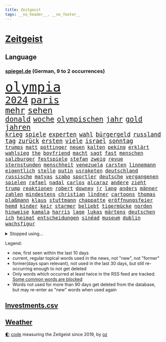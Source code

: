 ```yaml
---
title: Zeitgeist
tags: __no_header__, __no_footer__
---
```


# [Zeitgeist](https://oliz.io/zeitgeist/)

## Language

<h3><a href="https://www.spiegel.de" target="_blank">spiegel.de</a> (German, 9 to 2 occurrences)</h3>
<p style="font-family:monospace">
<span style="font-size:32pt"><a href="news_links.html#olympia" class="current">olympia</a></span>
<br>
<span style="font-size:23pt"><a href="news_links.html#2024" class="current">2024</a></span>
<span style="font-size:23pt"><a href="news_links.html#paris" class="current">paris</a></span>
<br>
<span style="font-size:20pt"><a href="news_links.html#mehr" class="current">mehr</a></span>
<span style="font-size:20pt"><a href="news_links.html#sehen" class="current">sehen</a></span>
<br>
<span style="font-size:17pt"><a href="news_links.html#donald" class="current">donald</a></span>
<span style="font-size:17pt"><a href="news_links.html#woche" class="current">woche</a></span>
<span style="font-size:17pt"><a href="news_links.html#olympischen" class="current">olympischen</a></span>
<span style="font-size:17pt"><a href="news_links.html#jahr" class="current">jahr</a></span>
<span style="font-size:17pt"><a href="news_links.html#gold" class="current">gold</a></span>
<span style="font-size:17pt"><a href="news_links.html#jahren" class="current">jahren</a></span>
<br>
<span style="font-size:14pt"><a href="news_links.html#krieg" class="current">krieg</a></span>
<span style="font-size:14pt"><a href="news_links.html#spiele" class="current">spiele</a></span>
<span style="font-size:14pt"><a href="news_links.html#experten" class="current">experten</a></span>
<span style="font-size:14pt"><a href="news_links.html#wahl" class="current">wahl</a></span>
<span style="font-size:14pt"><a href="news_links.html#bürgergeld" class="current">bürgergeld</a></span>
<span style="font-size:14pt"><a href="news_links.html#russland" class="current">russland</a></span>
<span style="font-size:14pt"><a href="news_links.html#tag" class="current">tag</a></span>
<span style="font-size:14pt"><a href="news_links.html#zurück" class="current">zurück</a></span>
<span style="font-size:14pt"><a href="news_links.html#ersten" class="current">ersten</a></span>
<span style="font-size:14pt"><a href="news_links.html#viele" class="current">viele</a></span>
<span style="font-size:14pt"><a href="news_links.html#israel" class="current">israel</a></span>
<span style="font-size:14pt"><a href="news_links.html#sonntag" class="current">sonntag</a></span>
<br>
<span style="font-size:12pt"><a href="news_links.html#trumps" class="current">trumps</a></span>
<span style="font-size:12pt"><a href="news_links.html#matt" class="new">matt</a></span>
<span style="font-size:12pt"><a href="news_links.html#pottinger" class="new">pottinger</a></span>
<span style="font-size:12pt"><a href="news_links.html#neuen" class="current">neuen</a></span>
<span style="font-size:12pt"><a href="news_links.html#kalten" class="current">kalten</a></span>
<span style="font-size:12pt"><a href="news_links.html#peking" class="current">peking</a></span>
<span style="font-size:12pt"><a href="news_links.html#erklärt" class="current">erklärt</a></span>
<span style="font-size:12pt"><a href="news_links.html#wahlsieg" class="current">wahlsieg</a></span>
<span style="font-size:12pt"><a href="news_links.html#the" class="current">the</a></span>
<span style="font-size:12pt"><a href="news_links.html#boyfriend" class="new">boyfriend</a></span>
<span style="font-size:12pt"><a href="news_links.html#macht" class="current">macht</a></span>
<span style="font-size:12pt"><a href="news_links.html#sagt" class="current">sagt</a></span>
<span style="font-size:12pt"><a href="news_links.html#fast" class="current">fast</a></span>
<span style="font-size:12pt"><a href="news_links.html#menschen" class="current">menschen</a></span>
<span style="font-size:12pt"><a href="news_links.html#salzburger" class="new">salzburger</a></span>
<span style="font-size:12pt"><a href="news_links.html#festspiele" class="current">festspiele</a></span>
<span style="font-size:12pt"><a href="news_links.html#stefan" class="current">stefan</a></span>
<span style="font-size:12pt"><a href="news_links.html#zweig" class="new">zweig</a></span>
<span style="font-size:12pt"><a href="news_links.html#revue" class="new">revue</a></span>
<span style="font-size:12pt"><a href="news_links.html#sternstunden" class="new">sternstunden</a></span>
<span style="font-size:12pt"><a href="news_links.html#menschheit" class="current">menschheit</a></span>
<span style="font-size:12pt"><a href="news_links.html#venezuela" class="current">venezuela</a></span>
<span style="font-size:12pt"><a href="news_links.html#carsten" class="current">carsten</a></span>
<span style="font-size:12pt"><a href="news_links.html#linnemann" class="current">linnemann</a></span>
<span style="font-size:12pt"><a href="news_links.html#eigentlich" class="current">eigentlich</a></span>
<span style="font-size:12pt"><a href="news_links.html#stelle" class="current">stelle</a></span>
<span style="font-size:12pt"><a href="news_links.html#putin" class="current">putin</a></span>
<span style="font-size:12pt"><a href="news_links.html#usraketen" class="new">usraketen</a></span>
<span style="font-size:12pt"><a href="news_links.html#deutschland" class="current">deutschland</a></span>
<span style="font-size:12pt"><a href="news_links.html#russische" class="current">russische</a></span>
<span style="font-size:12pt"><a href="news_links.html#matyas" class="new">matyas</a></span>
<span style="font-size:12pt"><a href="news_links.html#szabo" class="new">szabo</a></span>
<span style="font-size:12pt"><a href="news_links.html#sportler" class="current">sportler</a></span>
<span style="font-size:12pt"><a href="news_links.html#deutsche" class="current">deutsche</a></span>
<span style="font-size:12pt"><a href="news_links.html#vergangenen" class="current">vergangenen</a></span>
<span style="font-size:12pt"><a href="news_links.html#spielen" class="current">spielen</a></span>
<span style="font-size:12pt"><a href="news_links.html#rafael" class="current">rafael</a></span>
<span style="font-size:12pt"><a href="news_links.html#nadal" class="current">nadal</a></span>
<span style="font-size:12pt"><a href="news_links.html#carlos" class="current">carlos</a></span>
<span style="font-size:12pt"><a href="news_links.html#alcaraz" class="current">alcaraz</a></span>
<span style="font-size:12pt"><a href="news_links.html#andere" class="current">andere</a></span>
<span style="font-size:12pt"><a href="news_links.html#zieht" class="current">zieht</a></span>
<span style="font-size:12pt"><a href="news_links.html#trump" class="current">trump</a></span>
<span style="font-size:12pt"><a href="news_links.html#reaktionen" class="current">reaktionen</a></span>
<span style="font-size:12pt"><a href="news_links.html#robert" class="current">robert</a></span>
<span style="font-size:12pt"><a href="news_links.html#downey" class="new">downey</a></span>
<span style="font-size:12pt"><a href="news_links.html#jr" class="current">jr</a></span>
<span style="font-size:12pt"><a href="news_links.html#lang" class="current">lang</a></span>
<span style="font-size:12pt"><a href="news_links.html#anders" class="current">anders</a></span>
<span style="font-size:12pt"><a href="news_links.html#männer" class="current">männer</a></span>
<span style="font-size:12pt"><a href="news_links.html#zahlen" class="current">zahlen</a></span>
<span style="font-size:12pt"><a href="news_links.html#mindestens" class="current">mindestens</a></span>
<span style="font-size:12pt"><a href="news_links.html#christian" class="current">christian</a></span>
<span style="font-size:12pt"><a href="news_links.html#lindner" class="current">lindner</a></span>
<span style="font-size:12pt"><a href="news_links.html#cartoons" class="current">cartoons</a></span>
<span style="font-size:12pt"><a href="news_links.html#thomas" class="current">thomas</a></span>
<span style="font-size:12pt"><a href="news_links.html#plaßmann" class="current">plaßmann</a></span>
<span style="font-size:12pt"><a href="news_links.html#klaus" class="current">klaus</a></span>
<span style="font-size:12pt"><a href="news_links.html#stuttmann" class="current">stuttmann</a></span>
<span style="font-size:12pt"><a href="news_links.html#chappatte" class="current">chappatte</a></span>
<span style="font-size:12pt"><a href="news_links.html#eröffnungsfeier" class="current">eröffnungsfeier</a></span>
<span style="font-size:12pt"><a href="news_links.html#hemd" class="new">hemd</a></span>
<span style="font-size:12pt"><a href="news_links.html#kinder" class="current">kinder</a></span>
<span style="font-size:12pt"><a href="news_links.html#keir" class="current">keir</a></span>
<span style="font-size:12pt"><a href="news_links.html#starmer" class="current">starmer</a></span>
<span style="font-size:12pt"><a href="news_links.html#beliebt" class="current">beliebt</a></span>
<span style="font-size:12pt"><a href="news_links.html#tigermücke" class="current">tigermücke</a></span>
<span style="font-size:12pt"><a href="news_links.html#norden" class="current">norden</a></span>
<span style="font-size:12pt"><a href="news_links.html#hinweise" class="current">hinweise</a></span>
<span style="font-size:12pt"><a href="news_links.html#kamala" class="current">kamala</a></span>
<span style="font-size:12pt"><a href="news_links.html#harris" class="current">harris</a></span>
<span style="font-size:12pt"><a href="news_links.html#lage" class="current">lage</a></span>
<span style="font-size:12pt"><a href="news_links.html#lukas" class="current">lukas</a></span>
<span style="font-size:12pt"><a href="news_links.html#märtens" class="current">märtens</a></span>
<span style="font-size:12pt"><a href="news_links.html#deutschen" class="current">deutschen</a></span>
<span style="font-size:12pt"><a href="news_links.html#ich" class="current">ich</a></span>
<span style="font-size:12pt"><a href="news_links.html#heimat" class="current">heimat</a></span>
<span style="font-size:12pt"><a href="news_links.html#entscheidungen" class="current">entscheidungen</a></span>
<span style="font-size:12pt"><a href="news_links.html#sinéad" class="new">sinéad</a></span>
<span style="font-size:12pt"><a href="news_links.html#museum" class="current">museum</a></span>
<span style="font-size:12pt"><a href="news_links.html#dublin" class="current">dublin</a></span>
<span style="font-size:12pt"><a href="news_links.html#wachsfigur" class="current">wachsfigur</a></span>
</p>
<details>
<summary>Stopped using...</summary>
<p class="former" style="font-size:12pt">
cdupolitiker(1375) entschuldigt(1375) gefordert(1375) elfmeter(1374) entdeckte(1374) liste(1374) verhältnis(1374) funktionieren(1373) gründer(1373) hacker(1373) kassiert(1373) arsenal(1372) gewissen(1372) geändert(1372) steigende(1372) villa(1372) wechseln(1372) 2017(1371) coronakrise(1371) kritisierte(1371) landkreis(1371) respekt(1371) räumen(1371) strafen(1371) eng(1370) gemeldet(1370) radikal(1370) raum(1370) vergeblich(1370) verlängerung(1370) angeblichen(1369) mittelmeer(1369) paul(1369) richten(1369) verlierer(1369) vermuten(1369) verurteilte(1369) österreichische(1369) überlebte(1369) energien(1368) hinterher(1368) polens(1368) positionen(1368) schiff(1368) betreiber(1367) geflüchteten(1367) ifoinstitut(1367) leipzig(1367) nahen(1367) übergeben(1367) aufnahmen(1366) bundesländer(1366) kriminellen(1366) seitdem(1366) senat(1366) 33(1365) 37(1365) angekommen(1365) dreimal(1365) eingesetzt(1365) fragt(1365) regt(1365) armut(1364) aufgehoben(1364) beschluss(1364) bitten(1364) dramatisch(1364) freiheit(1364) geburt(1364) litauen(1364) remis(1364) trennung(1363) drastisch(1362) kämpfe(1362) ägypten(1362) wiederholt(1361) außen(1360) system(1360) half(1359) kräftig(1359) oliver(1359) schwierige(1359) frachter(1358) rassistischen(1357) störung(1357) vorstoß(1357) antisemitismus(1356) gekauft(1356) nutzer(1356) affäre(1355) brite(1355) ausgeliefert(1354) gaben(1354) hielten(1354) republik(1354) wachstum(1354) änderungen(1353) handel(1352) landete(1351) auflagen(1350) aufarbeitung(1349) eigenes(1348) enge(1348) beitrag(1344) laufenden(1343) leider(1343) uni(1343) entschuldigung(1339) vorwürfen(1337) pleite(1335) uhaft(1329) afrikas(1328) geblieben(1327) überfordert(1325) gebieten(1321) herausforderungen(1321) armen(1318) plattform(1315) rache(1315) regelmäßig(1298) sachen(1290) estland(1245) zusammenbruch(1234) lediglich(1155) arbeitsmarkt(1144) 38(1140) cup(1094) jinping(1062) gestern(1056) gewohnt(1042) nachmittag(1039) befreiung(1034) hawaii(1034) entlasten(1031) irritiert(1028) offene(1024) dokumentiert(1016) kursieren(1010) abkommen(1002) ampelparteien(984) russisches(983) schülerin(981) euländer(980) fußballs(966) vatikan(965) akw(953) brennt(945) sank(942) möchten(934) öffentlichrechtlichen(934) bundesinnenministerin(925) bat(919) verringern(908) explosionen(900) spaltung(896) ergeben(893) afrikanischen(888) gezwungen(888) lohnen(883) verwaltung(872) samt(867) gelöst(854) künstlerin(840) gefangenschaft(839) günstiger(836) niedersächsischen(835) günstige(828) erlauben(826) durchsuchen(817) klopp(803) unterlag(793) harter(792) verzweiflung(784) debattiert(778) chefs(775) kühnert(773) stockholm(768) ulrich(768) galten(765) sprung(765) gegenwart(758) veröffentlichen(753) unentschieden(750) osnabrück(748) erlegen(733) kämpferisch(733) folgten(727) rettungsaktion(725) toilette(714) zivile(707) einladung(693) farben(683) nackt(674) machtmissbrauch(670) angreifen(655) irland(651) eingriff(650) knappe(640) wohnungsbau(634) parallel(616) verehrt(616) uskonzern(615) rudi(613) reißen(607) digital(605) bewirken(604) redet(602) wirtschaftliche(600) staates(598) einstige(597) testet(596) pop(592) technische(589) steigern(581) erheben(579) kieler(568) rekordhoch(567) leblos(566) renommierte(564) verwendet(564) völler(561) fahnder(560) reichsbürger(560) sachsens(552) ussängerin(551) erleidet(546) landwirte(545) christdemokraten(540) freier(539) initiative(535) startups(532) fahrbahn(531) liebt(529) übers(527) jäger(520) verschleppt(519) angemeldet(513) panik(512) überschattet(506) außergewöhnlich(501) merklich(497) gedanken(496) wendepunkt(490) 15jähriger(488) kassen(487) ungeklärt(482) ferrari(477) erfolgen(475) asylpolitik(472) genaue(470) baugenehmigungen(466) drohte(458) fluggesellschaften(458) bekämpfung(455) dringt(455) staatsbürger(449) härtere(447) alarmbereitschaft(445) urlauber(444) kolleginnen(442) horror(440) ikone(439) optimismus(436) katrin(435) vollem(433) kretschmer(430) 15jährige(426) strompreise(425) rechtskräftig(423) filmbranche(422) florenz(422) prognostiziert(422) erregt(421) kopenhagen(408) naturschutz(407) ausschließen(405) einwanderung(405) indischer(395) defensive(386) prägte(379) abgesehen(378) ankunft(376) stellenabbau(370) luka(369) beschloss(365) csuchef(365) travis(365) gerichts(364) ausgehandelt(359) einzuführen(355) lagen(355) bewaffnete(354) football(353) varianten(350) islamistische(348) mancher(347) teuerste(345) britney(344) spears(344) margot(340) kindesmissbrauch(334) verglichen(330) wirbel(330) debütant(329) hartes(327) wolff(326) verkehrsunfall(324) afdchef(321) trendwende(319) jüdisches(318) beute(317) 03(316) tisch(315) astronomen(311) kabine(311) year(310) zypern(310) ködern(308) schlechtesten(306) elektroauto(304) mittelfeld(304) spdgeneralsekretär(304) stadtrat(304) harmlos(303) rückenschmerzen(303) düsteren(300) besserung(299) 12000(298) heutzutage(296) wehrpflicht(296) glänzt(293) toptalent(293) appellieren(292) sicherheitslage(291) ständige(291) rage(290) noten(289) volle(288) antisemitischer(287) getöteter(287) massenproteste(287) verliebt(287) einander(286) singen(286) sanitäter(285) raumstation(284) verheiratet(282) rekordzahl(281) verdrängt(281) duo(280) eustaaten(280) orlando(279) fracht(277) historikerin(276) kelce(273) tabellenführung(273) usrepräsentantenhaus(271) würgen(268) beschießen(267) tanzen(267) wilde(267) höchster(266) streifenwagen(266) versuche(266) kriegen(264) 1990(260) regierungserklärung(258) schmerzen(258) wenden(258) überraschende(258) migrationshintergrund(257) sofia(257) zölle(257) mohammadi(256) option(250) wild(250) bezahlkarte(248) tipp(245) kritischer(243) mangelt(243) flensburg(242) perry(239) unrwa(239) crown(238) topmanager(238) unterschätzt(238) doppelter(235) 29jähriger(234) staatsanwälte(234) veränderung(234) ausschlussverfahren(232) torjäger(232) eier(230) erfolgsserie(230) turnieren(230) ampelpartner(229) gibt’s(229) haftstrafen(229) netflixserie(229) student(229) thailändische(229) eigenem(228) begrenzung(224) benedikt(224) kündigungen(224) beteiligen(220) stanley(218) golden(217) robbie(215) ausgleich(214) argentinischen(213) unruhen(213) zweikampf(213) ausgenommen(212) positives(211) verena(210) abgeordneter(209) erfinder(208) misshandlungen(208) flagge(207) zielen(207) flugreisende(205) trailer(205) trio(205) göringeckardt(204) erfuhr(202) eingezogen(201) oslo(201) natopartnern(200) gleichgeschlechtliche(199) füllen(197) stromausfall(197) umfangreiche(197) verstößt(197) inspirieren(196) österreicher(195) grant(194) mysteriöser(194) geschützt(192) gebrannt(190) on(190) platzen(190) therapien(190) taipeh(189) verfügt(189) anwendung(188) heer(188) hochwasser(187) rammte(187) spiegelkorrespondentin(184) 1997(183) dreistelligen(183) brandenburgischen(182) schröders(182) unbestimmte(181) wassermassen(181) haftanstalt(180) kinderpornografie(180) rutscht(179) triumphieren(179) niemals(178) 400000(176) sendet(176) arbeitsminister(174) trotzt(174) hungersnot(173) ehren(171) spione(171) fusion(170) stromausfälle(170) elisabeth(169) landwirt(169) prozessbeginn(169) ausgang(168) kanadische(168) mona(168) privates(168) ausgrenzung(167) gepäck(167) protestierende(166) sommermärchen(166) sony(166) verwandte(166) kapitulation(165) kinos(165) teamchef(165) alarmierte(164) bodenpersonal(163) mehrjährige(162) milch(162) marlene(161) allgegenwärtig(160) erhöhte(160) konflikts(160) gegenmaßnahmen(159) gestalt(159) umweg(157) leichnam(156) sophie(156) zurückziehen(156) parkinson(155) go(154) karriereende(154) politikum(154) demonstrierten(153) great(153) korallenriffe(153) lamar(153) aufgespürt(151) grausamen(151) plänen(151) bunte(150) populisten(149) rod(149) siegtreffer(149) philippe(148) gegenentwurf(147) ios(147) riefen(147) signapleite(147) unterrichtet(147) bitcoins(146) deutschem(146) eugipfel(146) gerügt(146) meeresgrund(145) zentral(145) 4000(144) geschichten(144) verbringen(144) verknüpft(144) apotheker(143) minderjährigen(143) styles(143) regimekritischen(142) steuersenkungen(142) einsehen(140) landtagswahl(140) missachtet(140) bildungssystem(139) bundesstraße(139) garweg(139) verschwindet(139) wangerooge(139) erfolgsgeschichte(138) klette(138) lösten(138) rettungskräften(138) hard(136) widerstände(136) benennen(135) günter(135) kostüm(135) oleksandr(135) unmöglich(134) 450(131) mitspieler(131) 54(130) generelle(130) lud(130) sprang(130) handlungen(129) insolvenzen(129) mccartney(129) revolutionsgericht(129) 35jährige(128) academy(128) leib(128) selbstverständlich(128) verhältnismäßig(128) apples(127) gewalttat(127) labourpartei(127) märkte(127) anschließenden(126) eindeutig(126) intensive(126) lea(126) sumoringer(126) unangenehme(126) umweltministerium(125) bulgarien(124) ehen(124) entlang(124) masse(124) wildtiere(124) vergleichbar(122) beruflich(120) gebt(120) kigenerierte(120) hafens(119) jacht(119) photographer(119) ausfindig(118) havarie(118) major(118) muslimischen(118) gegenstand(117) gerührt(117) strafrecht(117) cook(116) höchstens(116) spitzenkandidaten(116) vergehens(116) ablösen(114) argumentierte(114) episode(114) sainz(114) verurteilter(114) zucker(114) altersvorsorge(113) bundesamtes(113) laufnewsletter(113) bestandsaufnahme(112) insider(112) raste(112) abitur(111) arbeitsbedingungen(111) auschwitz(111) erkämpft(110) mad(110) separatisten(110) verachtung(110) 2003(109) alleinerziehende(109) marschiert(109) orientierung(109) tschechiens(109) mitgründer(108) nominierten(108) sexismus(107) lieder(106) steuergeld(106) untätigkeit(106) vorlage(106) abgebrannt(105) irischen(105) kommentierte(105) oscarpreisträger(105) pille(105) techkonzerne(105) vermont(105) applaus(104) kriminalpolizei(104) siri(104) gordon(103) dokumentation(102) katie(102) lärm(102) parlaments(102) school(102) zaubert(102) dominik(101) entführen(101) gebunden(101) traumtor(101) beier(100) flirten(100) footballstar(100) probefahrt(100) ruhrgebiet(100) katja(99) bestanden(98) gartenkolumne(98) großstädte(98) kasia(98) lenhardt(98) organspende(98) wettbewerbsfähigkeit(98) wurm(98) konvoi(97) paket(97) protestcamp(97) schick(97) strafrechts(97) studien(97) wolken(97) abschrecken(96) bedingung(96) drosten(95) ermutigt(95) ernannt(95) heimeuropameisterschaft(95) rekorde(95) usfernsehen(95) 105(94) bürgerkrieg(94) forum(94) herrsche(94) katastrophale(94) schlüsse(94) unseres(94) verschütteten(94) schämen(93) 44(92) achtjähriger(92) brachen(92) geburtenrate(92) neoliberalen(92) üblich(92) blue(91) klimafonds(91) leidenschaft(91) motor(91) zulegen(91) angetan(90) erfrischend(90) irrtum(90) podcastserie(90) punktzahl(90) assistentin(89) bierhoff(89) brillierte(89) macau(89) marilyn(89) mitgeteilt(89) monroe(89) platzverweise(89) videoclip(89) arbeitszeit(88) baerbocks(88) empfehlenswert(88) eroller(88) kahn(88) stop(88) bayerischer(87) benachbarten(87) flugbetrieb(87) medizinstudium(87) mitfavorit(87) mobben(87) oxford(87) treibstoff(87) absichern(86) baltische(86) dfbtrikot(86) gewertet(86) kirchen(86) memoir(86) scham(86) tschechische(86) blendend(85) einberufen(85) energieträger(85) frauenfußball(85) hochentwickelte(85) konjunkturprognose(85) maryland(85) miniwachstum(85) roy(85) techniken(85) weigerte(85) bystron(84) packten(84) petr(84) engel(83) erholen(83) grandiosen(83) guillaume(83) millionenverlust(83) nbadraft(83) sperrung(83) zermatt(83) ärztinnen(83) 17jährigen(82) abnehmen(82) anhäufen(82) anschläge(82) frische(82) heilt(82) jk(82) potterautorin(82) rowling(82) saharastaub(82) baldige(81) bart(81) filmindustrie(81) initiativen(81) kurdischen(81) norwegische(81) verlobung(81) anspielungen(80) aufbau(80) beunruhigend(80) entzündete(80) fatale(80) genf(80) großartig(80) narges(80) purem(80) serienkiller(80) akteure(79) bahnstrecke(79) eike(79) einlenken(79) feigen(79) jerry(79) szenarien(79) unfreiwillig(79) begünstigt(78) geldautomaten(78) polarisierung(78) södolf(78) süditalien(78) amanda(77) begegnungen(77) eisaugen(77) fuchs(77) knox(77) normalität(77) prokopenko(77) furioses(76) lehrte(76) mariupol(76) schleifte(76) spioniert(76) tui(76) zuwachs(76) behoben(75) eukommissarin(75) suchtkranke(75) usmanager(75) 34jährige(74) mcdonald’s(74) möller(74) tornados(74) zeilen(74) arbeitsunfall(73) füchse(73) joker(73) kooperativ(73) parteispitze(73) porzellan(73) tiflis(73) trank(73) aufschrei(72) bordeaux(72) kriterien(72) mischt(72) mittelfeldspieler(72) revanchiert(72) umliegende(72) ablauf(71) beeren(71) beitragen(71) generalvikar(71) morgan(71) russ(71) trends(71) weigerten(71) zugeschlagen(71) 1987(70) aufgebrochen(70) erliegt(70) euphorie(70) hauskauf(70) liedermacher(70) oleksij(70) prämien(70) schmerzmittel(70) signagründer(70) einbrecher(69) immobilienkauf(69) schränkt(69) spiegelspitzengespräch(69) verteidigte(69) baseballstar(68) chinareise(68) erdgas(68) flüssen(68) handelsstreit(68) herd(68) abbekommen(67) bestritt(67) islam(67) psychotherapeutin(67) verschlossenen(67) weltantidopingagentur(67) abgeschaltet(66) böller(66) kryptowährung(66) sphären(66) unbekannt(66) überschwänglich(66) gebäudes(65) lebensgrundlage(65) unterhält(65) virologe(65) wovor(65) beleuchtet(64) integrieren(64) konfrontation(64) milliardärin(64) perioden(64) schmiergeld(64) verbessert(64) ü70(64) arian(63) europäischer(63) forschenden(63) iphonekonzern(63) kundschaft(63) liebeserklärung(63) mclarenpilot(63) pazifikinsel(63) revolutioniert(63) starspieler(63) taktik(63) verschuldung(63) bewährte(62) fossiler(62) gender(62) kehren(62) rängen(62) späten(62) titelkandidaten(62) toto(62) wohnungslose(62) afdlandrat(61) dunkelziffer(61) kulturgut(61) sesselmann(61) festgefahren(60) finanzkriminalität(60) heiße(60) schriftstellerverbands(60) unterschätzte(60) vertreibt(60) 157(59) erwogen(59) grevesmühlen(59) menstar(59) salehi(59) siemens(59) steigert(59) toomaj(59) versicherungen(59) 145(58) ecken(58) eubeitritt(58) familiären(58) gesellen(58) leitete(58) problematisch(58) sonnensystems(58) treiber(58) ausgepackt(57) defizite(57) entmutigen(57) europäisches(57) hauptdarsteller(57) wandte(57) enthüllungen(56) rtvs(56) typisches(56) umweltauflagen(56) usunis(56) vors(56) öffentlichrechtliche(56) überflutete(56) antiisraelische(55) getrübt(55) havarien(55) naruhito(55) propalästinensisches(55) tank(55) topteam(55) zuzutrauen(55) drittstaaten(54) erektionsstörungen(54) genehmigen(54) kalifat(54) kohls(54) river(54) sciences(54) sechsjährigen(54) streumunition(54) torschütze(54) beheben(53) erdabgewandten(53) erdabgewandter(53) eugesetz(53) gefundene(53) joseph(53) rosen(53) wasserfälle(53) bahnstreiks(52) goldener(52) lilly(52) mix(52) schulleitung(52) unterzeichnen(52) verschärfung(52) autonomes(51) benimmregeln(51) durchsuchungen(51) erarbeitet(51) leclerc(51) mister(51) polizeiangaben(51) reichsbürgerprozess(51) schärferes(51) streams(51) tendenz(51) brennpunkt(50) darzustellen(50) erzwingen(50) lautstärke(50) planten(50) rentenalter(50) städtetag(50) verletzen(50) zornig(50) freeman(49) gehackt(49) kerstin(49) krankenhausreif(49) meisterwerke(49) niemandem(49) aufrüstung(48) baumängeln(48) berlinlichtenberg(48) funktionär(48) konsequente(48) krimi(48) manches(48) stromtrassen(48) unterschiedlicher(48) vertraut(48) 95jährige(47) alleinerziehenden(47) nachrufe(47) rowlings(47) unangemessene(47) afrikanische(46) brüche(46) entwirft(46) quadratmeter(46) slowenien(46) somit(46) typischen(46) bundesligaprofi(45) drake(45) kendrick(45) musikindustrie(45) optimale(45) rocky(45) ankommende(44) radfahren(44) rosa(44) schutzsuchende(44) toxisch(44) unverantwortlich(44) zwingend(44) 53jährige(43) 66(43) aufwendig(43) basketballliga(43) brüste(43) gehörenden(43) griechischen(43) saugt(43) sprengen(43) digitalkonzerne(42) familienpodcast(42) offenbarte(42) protein(42) streamer(42) usbehörden(42) beherrschen(41) brandgefahr(41) irres(41) neukaledonien(41) plünderungen(41) republikanerin(41) verschwundenem(41) weicht(41) zugefügt(41) 1996(40) babbel(40) bestellte(40) datenschutz(40) eishockeystar(40) evakuierungen(40) fähren(40) klimaneutral(40) lebensraum(40) month(40) sturzfluten(40) unwohlsein(40) überraschungsauftritt(40) anlocken(39) illegaler(39) plädoyer(39) teurere(39) tinder(39) feuerwerkskörper(38) leopard2panzer(38) nhl(38) retourkutsche(38) seriöse(38) siege(38) tomatensauce(38) fu(37) überseegebiet(37) bildungsungerechtigkeit(36) spielzeit(36) unterspült(36) 1800(35) albanien(35) association(35) comebacks(35) ereignisse(35) fälschungen(35) haverbeck(35) klimawandels(35) staatsbesuch(35) tennet(35) toilettengang(35) besteigt(34) digitalwährung(34) kampfansage(34) ussoldat(34) abneigung(33) dwd(33) erahnen(33) kolonialen(33) normaler(33) sexualstraftäter(33) socialmediastar(33) zelebriert(33) anhaltenden(32) jahrhunderten(32) listen(32) rettungsteams(32) scharfen(32) traurige(32) women(32) führer(31) seitenlinie(31) wunderbar(31) alkoholisiert(30) appellierte(30) ausschließlich(30) d'agostino(30) getrennte(30) heiner(30) konzernchefs(30) saurier(30) spazieren(30) beißen(29) erlöste(29) erntehelfer(29) europawahlkampf(29) hartnäckigen(29) reichsbürgergruppe(29) tanken(29) übte(29) abdankung(28) ansiedeln(28) bestsellerautorin(28) diebstahls(28) einzustellen(28) fußballtrainer(28) hergang(28) kindersitze(28) klammen(28) seltenheit(28) überwindung(28) beeindrucken(27) datingplattform(27) erdrutsches(27) lesben(27) militäraktion(27) staatsbürgerschaft(27) syltvideo(27) trinkgeld(27) verbrennungsmotors(27) freundliches(26) liebende(26) misserfolge(26) philharmoniker(26) popularität(26) unfalls(26) wackeln(26) food(25) logo(25) nahelegen(25) verbringt(25) chang'e6(24) foster(24) jodie(24) rheinlandpfälzischen(24) schauspielerei(24) shania(24) spielklasse(24) twain(24) weltmeistern(24) ausgebuht(23) billboard(23) chirurgie(23) einzelkritik(23) fremdelt(23) linkenchefin(23) vereint(23) verspätet(23) vogtland(23) zurücktreten(23) angelina(22) bleibe(22) brad(22) damalige(22) elektrofahrzeuge(22) intensiver(22) jolie(22) mitleid(22) pitt(22) popqueen(22) traurigen(22) wehrhaft(22) zusammenhängt(22) bestohlen(21) dfbsportdirektor(21) lockte(21) einreiseverbot(20) horrende(20) maier(20) nachtzug(20) nachtzüge(20) rechtspopulist(20) stadiondach(19) 128(18) gegnerin(18) gelebt(18) leeren(18) stream(18) toptalents(18) briefzustellung(17) euaußengrenze(17) gefangen(17) länderspiel(17) örtlich(17) achte(16) brüllten(16) camilla(16) knast(16) lewandowski(16) usstreitkräfte(16) versunken(16) ähnliches(16) anfragen(15) atem(15) auktionshaus(15) boomer(15) durchzusetzen(15) füllkrug(15) naomi(15) niclas(15) trumpverbündete(15) verabschiedete(15) aufwendigen(14) ausziehen(14) elementarschäden(14) kommunal(14) pflichtversicherung(14) schockierend(14) spiegelbildungsnewsletter(14) städtetrip(14) 1960(13) entlädt(13) geiselnehmer(13) aufenthaltserlaubnis(12) beliebten(12) finalserie(12) reihen(12) reisetipps(12) schädliche(12) abzuschieben(11) bundestagsvize(11) emgruppe(11) emvorrunde(11) kleinstparteien(11) örtliche(11)
</p>
</details>
<p>Legend:
<ul>
<li><span class="new">new</span>, first seen within the last 10 days</li>
<li><span class="current">current</span>, regular topical words used in the news, not "new", not "former"</li>
<li><span class="former">former(days span relevant)</span>, not used in the last 30 days, but still re-occurring enough to not get deleted</li>
<li>Only words which occurred at least twice in the RSS feed are tracked. <a href="language/filters.py">Some common words are blocked</a></li>
<li>Words not used for more than 90 days get deleted from the database, but may re-enter as "new" words when used again</li>
</ul>
</p>

## [Investments](investments.html)[.csv](investments.csv)

## [Weather](weather.html)

<footer>
<a href="javascript:toggleTheme()" class="nav">🌓</a>
<a href="https://github.com/ooz/zeitgeist">code</a> measuring the Zeitgeist since 2019, by <a href="https://oliz.io">oz</a>
</footer>
